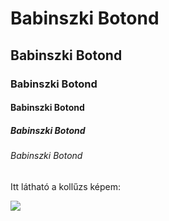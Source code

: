 <!DOCTYPE html>
<html>
<head>
</head>
<body>

<h1>Babinszki Botond</h1>
<h2>Babinszki Botond</h2>
<h3>Babinszki Botond</h3>
<h4>Babinszki Botond</h4>
<h5>Babinszki Botond</h5>
<h6>Babinszki Botond</h6>
<p>Itt látható a kollűzs képem:</p>
<img
src=https://yt3.ggpht.com/a/AGF-l79LmBPkjZAfjDij3X1RNiqwncVIOeObCumlSA=s900-mo-c-c0xffffffff-rj-k-no>
</body>
</html>
